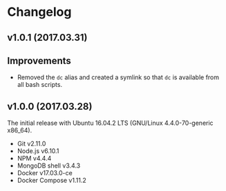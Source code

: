 # Changelog

## v1.0.1 (2017.03.31)

## Improvements

- Removed the `dc` alias and created a symlink so that `dc` is available from all bash scripts.

## v1.0.0 (2017.03.28)

The initial release with Ubuntu 16.04.2 LTS (GNU/Linux 4.4.0-70-generic x86_64).

- Git v2.11.0
- Node.js v6.10.1
- NPM v4.4.4
- MongoDB shell v3.4.3
- Docker v17.03.0-ce
- Docker Compose v1.11.2
